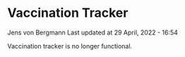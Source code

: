 Vaccination Tracker
================
Jens von Bergmann
Last updated at 29 April, 2022 - 16:54

Vaccination tracker is no longer functional.
